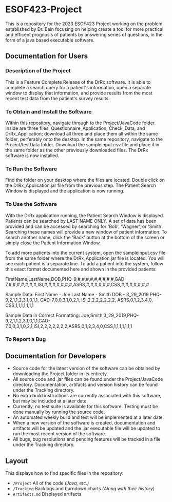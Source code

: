 # ESOF423-Project

This is a repository for the 2023 ESOF423 Project working on the problem established by Dr. Bain focusing on helping create a tool for more practical and efficent prognosis of patients by answering series of questions, in the form of a java based executable software.

## Documentation for Users
### Description of the Project
This is a Feature Complete Release of the DrRx software. It is able to complete a search query for a patient's information, open a separate window to display that information, and provide results from the most recent test data from the patient's survey results.

### To Obtain and Install the Software
Within this repository, navigate through to the Project/JavaCode folder. Inside are three files, Questionnaire_Application, Check_Data, and DrRx_Application; download all three and place them all within the same folder, perferably onto the desktop. In the same repository, navigate to the Project/testData folder. Download the sampleinput.csv file and place it in the same folder as the other previously downloaded files. The DrRx software is now installed.

### To Run the Software
Find the folder on your desktop where the files are located. Double click on the DrRx_Application.jar file from the previous step. The Patient Search Window is displayed and the application is now running. 

### To Use the Software
With the DrRx application running, the Patient Search Window is displayed. Patients can be searched by LAST NAME ONLY. A set of data has been provided and can be accessed by searching for 'Bob', 'Wagner', or 'Smith'. Searching these names will provide a new window of patient information. To search another name, click the 'Back' button at the bottom of the screen or simply close the Patient Information Window. 

To add more patients into the current system, open the sampleinput.csv file from the same folder where the DrRx_Application.jar file is located. You will see each patient is a separate line. To add a patient into the system, follow this exact format documented here and shown in the provided patients:

FirstName,LastName,DOB,PHQ-9,#,#,#,#,#,#,#,#,#,GAD-7,#,#,#,#,#,#,#,ISI,#,#,#,#,#,#,#,ASRS,#,#,#,#,#,#,CSS,#,#,#,#,#,#,#

Sample Data: 
First Name - Joe
Last Name - Smith
DOB - 3_29_2019
PHQ-9,2,1,1,2,3,1,0,1,1,
GAD-7,0,0,3,1,0,2,1,
ISI,2,2,2,2,2,2,2,
ASRS,0,1,2,3,4,0,
CSS,1,1,1,1,1,1,1

Sample Data in Correct Formatting:
Joe,Smith,3_29_2019,PHQ-9,2,1,1,2,3,1,0,1,1,GAD-7,0,0,3,1,0,2,1,ISI,2,2,2,2,2,2,2,ASRS,0,1,2,3,4,0,CSS,1,1,1,1,1,1,1

### To Report a Bug


## Documentation for Developers
* Source code for the latest version of the software can be obtained by downloading the Project folder in its entirety.
* All source code and .jar files can be found under the Project/JavaCode directory. Documentation, artifacts and version history can be found under the Tracking directory.
* No extra build instructions are currently associated with this software, but may be included at a later date.
* Currently, no test suite is available for this software. Testing must be done manually by running the source code.
* An automated weekly build and test will be implemented at a later date.
* When a new version of the software is created, documentation and artifacts will be updated and the .jar executable file will be updated to run the most recent version of the software.
* All bugs, bug resolutions and pending features will be tracked in a file under the Tracking directory.

## Layout

This displays how to find specific files in the repository:

  * `/Project` All of the code *(Java, etc.)*
  * `/Tracking` Backlogs and burndown charts *(Along with their history)*
  * `Artifacts.md` Displayed artifacts
  
